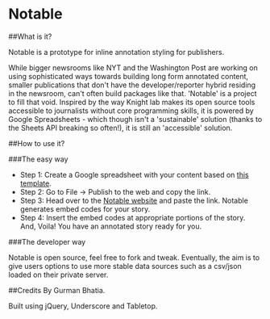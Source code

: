 # Notable

##What is it?

Notable is a prototype for inline annotation styling for publishers.

While bigger newsrooms like NYT and the Washington Post are working on using sophisticated ways towards building long form annotated content, smaller publications that don't have the developer/reporter hybrid residing in the newsroom, can't often build packages like that. 'Notable' is a project to fill that void. Inspired by the way Knight lab makes its open source tools accessible to journalists without core programming skills, it is powered by Google Spreadsheets - which though isn't a 'sustainable' solution (thanks to the Sheets API breaking so often!), it is still an 'accessible' solution. 

##How to use it?

###The easy way

* Step 1: Create a Google spreadsheet with your content based on [this template](https://docs.google.com/spreadsheets/d/1QdZCLbD_wPTe6szkDVM9MpKh-w0ubIUvVP44bhhDRdM/edit#gid=0).
* Step 2: Go to File -> Publish to the web and copy the link.
* Step 3: Head over to the [Notable website](//gurmanbh.github.io/notable) and paste the link. Notable generates embed codes for your story.
* Step 4: Insert the embed codes at appropriate portions of the story. And, Voila! You have an annotated story ready for you.

###The developer way

Notable is open source, feel free to fork and tweak. Eventually, the aim is to give users options to use more stable data sources such as a csv/json loaded on their private server.

##Credits
By Gurman Bhatia.

Built using jQuery, Underscore and Tabletop.
